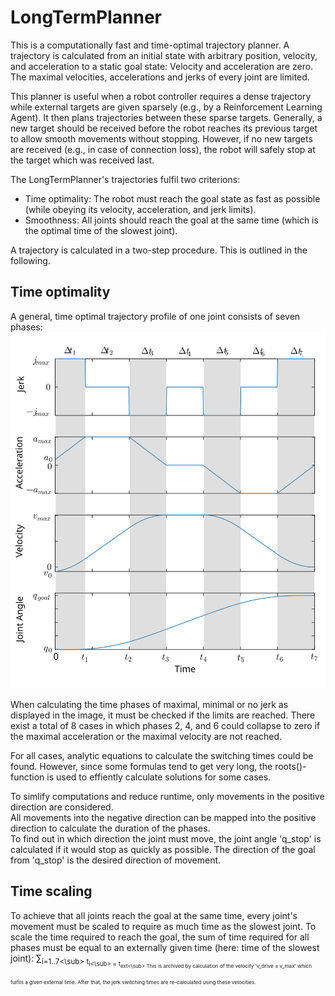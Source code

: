 # LongTermPlanner

This is a computationally fast and time-optimal trajectory planner.
A trajectory is calculated from an initial state with arbitrary position, velocity, and acceleration to a static goal state: Velocity and acceleration are zero.
The maximal velocities, accelerations and jerks of every joint are limited.  

This planner is useful when a robot controller requires a dense trajectory while external targets are given sparsely (e.g., by a Reinforcement Learning Agent).
It then plans trajectories between these sparse targets.
Generally, a new target should be received before the robot reaches its previous target to allow smooth movements without stopping.
However, if no new targets are received (e.g., in case of connection loss), the robot will safely stop at the target which was received last.  

The LongTermPlanner's trajectories fulfil two criterions:
- Time optimality: The robot must reach the goal state as fast as possible (while obeying its velocity, acceleration, and jerk limits).
- Smoothness: All joints should reach the goal at the same time (which is the optimal time of the slowest joint).  

A trajectory is calculated in a two-step procedure. This is outlined in the following.  

## Time optimality

A general, time optimal trajectory profile of one joint consists of seven phases:
![Time-optimal trajectory](images/profile.svg?raw=true)

When calculating the time phases of maximal, minimal or no jerk as displayed in the image, it must be checked if the limits are reached.
There exist a total of 8 cases in which phases 2, 4, and 6 could collapse to zero if the maximal acceleration or the maximal velocity are not reached.

For all cases, analytic equations to calculate the switching times could be found.
However, since some formulas tend to get very long, the roots()-function is used to effiently calculate solutions for some cases.

To simlify computations and reduce runtime, only movements in the positive direction are considered.  
All movements into the negative direction can be mapped into the positive direction to calculate the duration of the phases.  
To find out in which direction the joint must move, the joint angle 'q_stop' is calculated if it would stop as quickly as possible.
The direction of the goal from 'q_stop' is the desired direction of movement.


## Time scaling

To achieve that all joints reach the goal at the same time, every joint's movement must be scaled to require as much time as the slowest joint.
To scale the time required to reach the goal, the sum of time required for all phases must be equal to an externally given time (here: time of the slowest joint): &sum;<sub>i=1..7<\sub> t<sub>i<\sub> = t<sub>ext<\sub>
This is archived by calculation of the velocity 'v_drive &le; v_max' which fulfils a given external time.
After that, the jerk switching times are re-calculated using these velocities.
